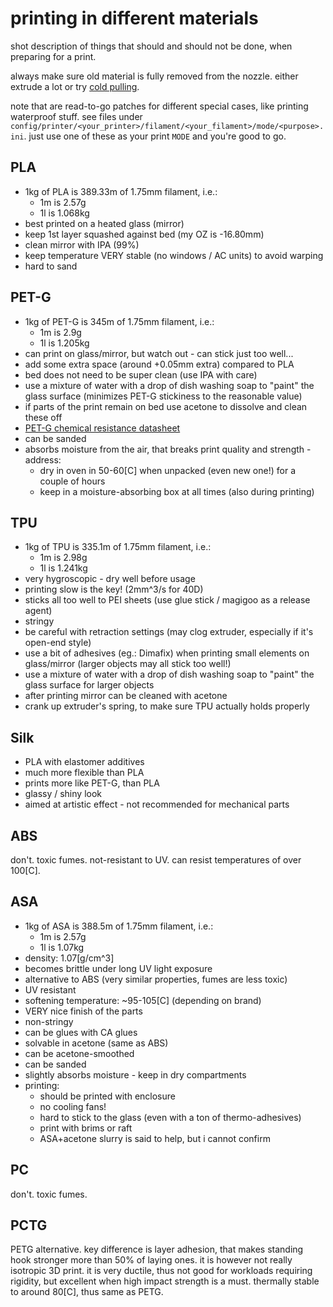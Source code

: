 # printing in different materials

shot description of things that should and should not be done, when preparing for a print.

always make sure old material is fully removed from the nozzle.
either extrude a lot or try [cold pulling](https://www.help.prusa3d.com/en/article/cold-pull_2075).

note that are read-to-go patches for different special cases, like printing waterproof stuff.
see files under `config/printer/<your_printer>/filament/<your_filament>/mode/<purpose>.ini`.
just use one of these as your print `MODE` and you're good to go.


## PLA

* 1kg of PLA is 389.33m of 1.75mm filament, i.e.:
  - 1m is 2.57g
  - 1l is 1.068kg
* best printed on a heated glass (mirror)
* keep 1st layer squashed against bed (my OZ is -16.80mm)
* clean mirror with IPA (99%)
* keep temperature VERY stable (no windows / AC units) to avoid warping
* hard to sand


## PET-G

* 1kg of PET-G is 345m of 1.75mm filament, i.e.:
  - 1m is 2.9g
  - 1l is 1.205kg
* can print on glass/mirror, but watch out - can stick just too well...
* add some extra space (around +0.05mm extra) compared to PLA
* bed does not need to be super clean (use IPA with care)
* use a mixture of water with a drop of dish washing soap to "paint" the glass surface (minimizes PET-G stickiness to the reasonable value)
* if parts of the print remain on bed use acetone to dissolve and clean these off
* [PET-G chemical resistance datasheet](http://kmac-plastics.net/data/chemical/petg-chemical.htm)
* can be sanded
* absorbs moisture from the air, that breaks print quality and strength - address:
  - dry in oven in 50-60[C] when unpacked (even new one!) for a couple of hours
  - keep in a moisture-absorbing box at all times (also during printing)


## TPU

* 1kg of TPU is 335.1m of 1.75mm filament, i.e.:
  - 1m is 2.98g
  - 1l is 1.241kg
* very hygroscopic - dry well before usage
* printing slow is the key! (2mm^3/s for 40D)
* sticks all too well to PEI sheets (use glue stick / magigoo as a release agent)
* stringy
* be careful with retraction settings (may clog extruder, especially if it's open-end style)
* use a bit of adhesives (eg.: Dimafix) when printing small elements on glass/mirror (larger objects may all stick too well!)
* use a mixture of water with a drop of dish washing soap to "paint" the glass surface for larger objects
* after printing mirror can be cleaned with acetone
* crank up extruder's spring, to make sure TPU actually holds properly


## Silk

* PLA with elastomer additives
* much more flexible than PLA
* prints more like PET-G, than PLA
* glassy / shiny look
* aimed at artistic effect - not recommended for mechanical parts


## ABS

don't.
toxic fumes.
not-resistant to UV.
can resist temperatures of over 100[C].


## ASA

* 1kg of ASA is 388.5m of 1.75mm filament, i.e.:
  - 1m is 2.57g
  - 1l is 1.07kg
* density: 1.07[g/cm^3]
* becomes brittle under long UV light exposure
* alternative to ABS (very similar properties, fumes are less toxic)
* UV resistant
* softening temperature: ~95-105[C] (depending on brand)
* VERY nice finish of the parts
* non-stringy
* can be glues with CA glues
* solvable in acetone (same as ABS)
* can be acetone-smoothed
* can be sanded
* slightly absorbs moisture - keep in dry compartments
* printing:
  * should be printed with enclosure
  * no cooling fans!
  * hard to stick to the glass (even with a ton of thermo-adhesives)
  * print with brims or raft
  * ASA+acetone slurry is said to help, but i cannot confirm



## PC

don't.
toxic fumes.


## PCTG

PETG alternative.
key difference is layer adhesion, that makes standing hook stronger more than 50% of laying ones.
it is however not really isotropic 3D print.
it is very ductile, thus not good for workloads requiring rigidity, but excellent when high impact strength is a must.
thermally stable to around 80[C], thus same as PETG.
